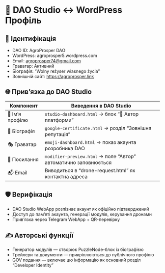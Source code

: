 # 🧠 DAO Studio ↔ WordPress Профіль

## 🧩 Ідентифікація

- DAO ID: AgroProsper DAO
- WordPress: agroprosper5.wordpress.com
- Email: agroprosper74@gmail.com
- Граватар: Активний
- Біографія: “Wolny reżyser własnego życia”
- Зовнішній сайт: https://agroprosper.link

## 🌐 Прив’язка до DAO Studio

| Компонент                 | Виведення в DAO Studio                          |
|---------------------------|--------------------------------------------------|
| 📛 Ім’я профілю           | `studio-dashboard.html` → блок “🧠 Автор платформи”  
| 📘 Біографія              | `google-certificate.html` → розділ “Зовнішня репутація”  
| 🎭 Граватар               | `emoji-dashboard.html` → показ акаунта розробника DAO  
| 🔗 Посилання               | `modifier-preview.html` → поле “Автор” автоматично заповнюється  
| 📬 Email                  | Виводиться в “drone-request.html” як контактна адреса  

## 🛡️ Верифікація

- DAO Studio WebApp розпізнає акаунт як офіційно підтверджений  
- Доступ до памʼяті акаунта, генерації модулів, керування дронами  
- Привʼязка через Telegram WebApp + QR-перевірку

## ✍️ Авторські функції

- Генератор модулів — створює PuzzleNode-блок із біографією  
- Трейлери та документи — прикріплюються до публічного профілю  
- GOV подання — включає цю інформацію як основний розділ “Developer Identity”


